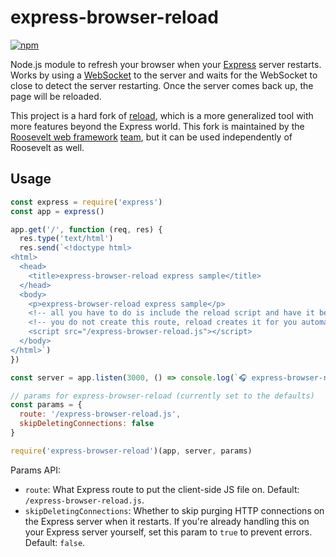 # express-browser-reload

[![npm](https://img.shields.io/npm/v/express-browser-reload.svg)](https://www.npmjs.com/package/express-browser-reload)

Node.js module to refresh your browser when your [Express](https://expressjs.com) server restarts. Works by using a [WebSocket](https://en.wikipedia.org/wiki/WebSocket) to the server and waits for the WebSocket to close to detect the server restarting. Once the server comes back up, the page will be reloaded.

This project is a hard fork of [reload](https://github.com/alallier/reload), which is a more generalized tool with more features beyond the Express world. This fork is maintained by the [Roosevelt web framework](https://github.com/rooseveltframework/roosevelt) [team](https://github.com/orgs/rooseveltframework/people), but it can be used independently of Roosevelt as well.

## Usage

```javascript
const express = require('express')
const app = express()

app.get('/', function (req, res) {
  res.type('text/html')
  res.send(`<!doctype html>
<html>
  <head>
    <title>express-browser-reload express sample</title>
  </head>
  <body>
    <p>express-browser-reload express sample</p>
    <!-- all you have to do is include the reload script and have it be on every page of your project -->
    <!-- you do not create this route, reload creates it for you automatically -->
    <script src="/express-browser-reload.js"></script>
  </body>
</html>`)
})

const server = app.listen(3000, () => console.log(`🎧 express-browser-reload express sample app server is running on http://localhost:3000`))

// params for express-browser-reload (currently set to the defaults)
const params = {
  route: '/express-browser-reload.js',
  skipDeletingConnections: false
}

require('express-browser-reload')(app, server, params)
```

Params API:

- `route`: What Express route to put the client-side JS file on. Default: `/express-browser-reload.js`.
- `skipDeletingConnections`: Whether to skip purging HTTP connections on the Express server when it restarts. If you're already handling this on your Express server yourself, set this param to `true` to prevent errors. Default: `false`.
